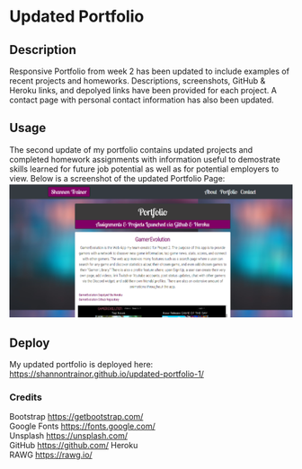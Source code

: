# Updated Portfolio

## Description
Responsive Portfolio from week 2 has been updated to include examples of recent projects and homeworks. Descriptions, screenshots, GitHub & Heroku links, and depolyed links have been provided for each project. A contact page with personal contact information has also been updated.

## Usage
The second update of my portfolio contains updated projects and completed homework assignments with information useful to demostrate skills learned for future job potential as well as for potential employers to view.
Below is a screenshot of the updated Portfolio Page:
![](photos\portfolio-update.png)

## Deploy
My updated portfolio is deployed here:
https://shannontrainor.github.io/updated-portfolio-1/

### Credits
Bootstrap https://getbootstrap.com/  
Google Fonts https://fonts.google.com/  
Unsplash https://unsplash.com/  
GitHub https://github.com/
Heroku  
RAWG https://rawg.io/  

